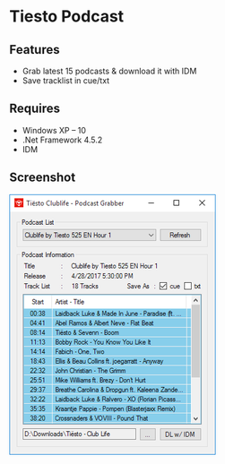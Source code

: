 # Tiesto Podcast

## Features
+ Grab latest 15 podcasts & download it with IDM
+ Save tracklist in cue/txt

## Requires
+ Windows XP – 10
+ .Net Framework 4.5.2
+ IDM

## Screenshot
![Screenshot](https://github.com/hariimurti/Tiesto_Podcast/raw/master/Screenshot/2017-05-05_044722.png "Screenshot")
